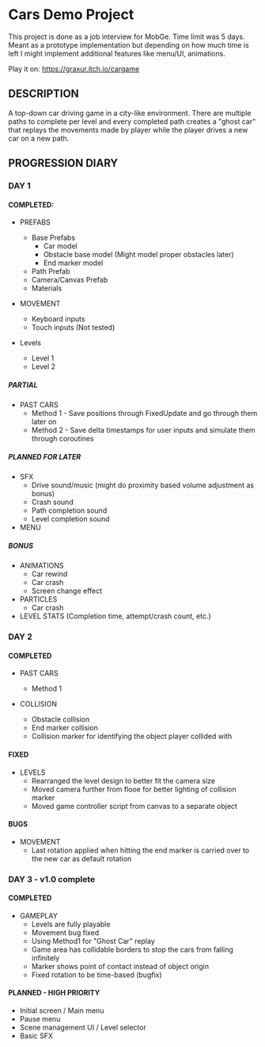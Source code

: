 # Cars Demo Project

This project is done as a job interview for MobGe. Time limit was 5 days. Meant as a prototype implementation but depending on how much time is left I might implement additional features like menu/UI, animations.

Play it on: https://graxur.itch.io/cargame

## DESCRIPTION

A top-down car driving game in a city-like environment. There are multiple paths to complete per level and every completed path creates a "ghost car" that replays the movements made by player while the player drives a new car on a new path.

## PROGRESSION DIARY

### DAY 1
#### COMPLETED:
- PREFABS
  - Base Prefabs
    - Car model
    - Obstacle base model (Might model proper obstacles later)
    - End marker model
  - Path Prefab
  - Camera/Canvas Prefab
  - Materials
  
- MOVEMENT
  - Keyboard inputs
  - Touch inputs (Not tested)
  
- Levels
  - Level 1
  - Level 2

##### PARTIAL

- PAST CARS
  - Method 1 - Save positions through FixedUpdate and go through them later on
  - Method 2 - Save delta timestamps for user inputs and simulate them through coroutines

##### PLANNED FOR LATER

- SFX
  - Drive sound/music (might do proximity based volume adjustment as bonus)
  - Crash sound
  - Path completion sound
  - Level completion sound
- MENU

##### BONUS

- ANIMATIONS
  - Car rewind
  - Car crash
  - Screen change effect
- PARTICLES
  - Car crash
- LEVEL STATS (Completion time, attempt/crash count, etc.)

### DAY 2
#### COMPLETED
- PAST CARS
  - Method 1
  
- COLLISION
  - Obstacle collision
  - End marker collision
  - Collision marker for identifying the object player collided with

#### FIXED
- LEVELS
  - Rearranged the level design to better fit the camera size
  - Moved camera further from flooe for better lighting of collision marker
  - Moved game controller script from canvas to a separate object
  
#### BUGS
- MOVEMENT
  - Last rotation applied when hitting the end marker is carried over to the new car as default rotation
  
### DAY 3 - v1.0 complete
#### COMPLETED
- GAMEPLAY
  - Levels are fully playable
  - Movement bug fixed
  - Using Method1 for "Ghost Car" replay
  - Game area has collidable borders to stop the cars from falling infinitely
  - Marker shows point of contact instead of object origin
  - Fixed rotation to be time-based (bugfix)
  
#### PLANNED - HIGH PRIORITY
  - Initial screen / Main menu
  - Pause menu
  - Scene management UI / Level selector
  - Basic SFX
